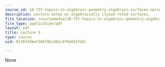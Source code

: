 ```yaml
---
course_id: 18-727-topics-in-algebraic-geometry-algebraic-surfaces-spring-2008
description: Lecture notes on algebraically closed ruled surfaces.
file_location: /coursemedia/18-727-topics-in-algebraic-geometry-algebraic-surfaces-spring-2008/01767d4bef386f92c482c478e832fd2c_lect5.pdf
file_type: application/pdf
layout: pdf
title: Lecture 5
type: course
uid: 01767d4bef386f92c482c478e832fd2c

---
```

None